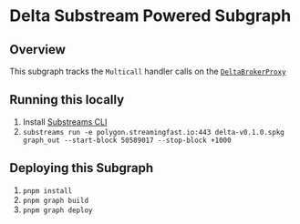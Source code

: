 # Delta Substream Powered Subgraph

## Overview

This subgraph tracks the `Multicall` handler calls on the [`DeltaBrokerProxy`](https://polygonscan.com/address/0x74E95F3Ec71372756a01eB9317864e3fdde1AC53#code)

## Running this locally

1. Install [Substreams CLI](https://substreams.streamingfast.io/getting-started/installing-the-cli)
2. `substreams run -e polygon.streamingfast.io:443 delta-v0.1.0.spkg graph_out --start-block 50589017 --stop-block +1000`

## Deploying this Subgraph
1. `pnpm install`
2. `pnpm graph build`
3. `pnpm graph deploy`
